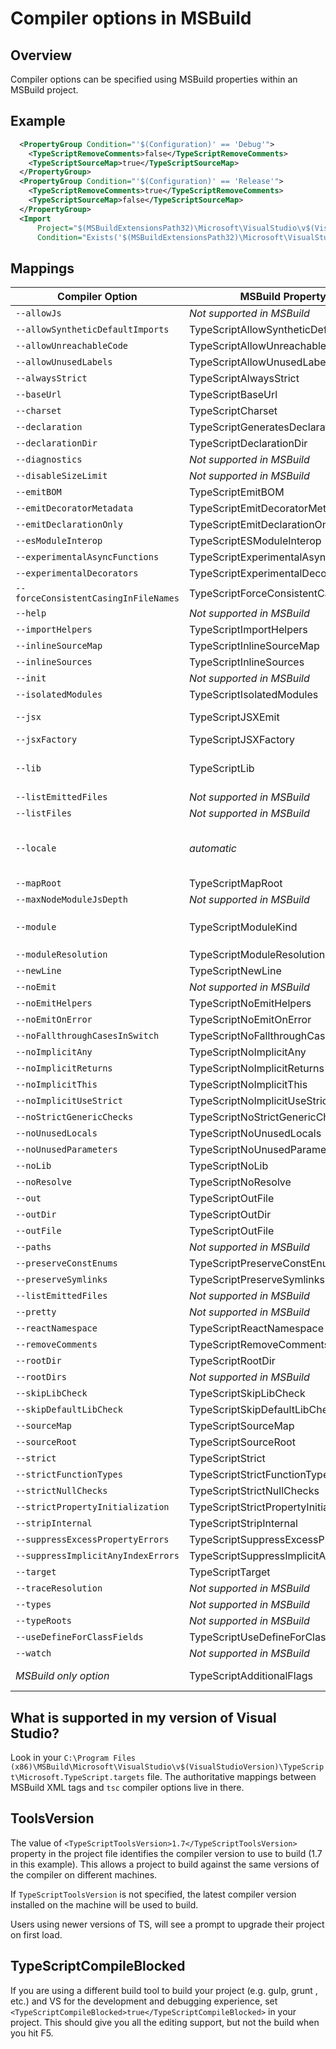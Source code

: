 # Compiler options in MSBuild

## Overview

Compiler options can be specified using MSBuild properties within an MSBuild project.

## Example

```XML
  <PropertyGroup Condition="'$(Configuration)' == 'Debug'">
    <TypeScriptRemoveComments>false</TypeScriptRemoveComments>
    <TypeScriptSourceMap>true</TypeScriptSourceMap>
  </PropertyGroup>
  <PropertyGroup Condition="'$(Configuration)' == 'Release'">
    <TypeScriptRemoveComments>true</TypeScriptRemoveComments>
    <TypeScriptSourceMap>false</TypeScriptSourceMap>
  </PropertyGroup>
  <Import
      Project="$(MSBuildExtensionsPath32)\Microsoft\VisualStudio\v$(VisualStudioVersion)\TypeScript\Microsoft.TypeScript.targets"
      Condition="Exists('$(MSBuildExtensionsPath32)\Microsoft\VisualStudio\v$(VisualStudioVersion)\TypeScript\Microsoft.TypeScript.targets')" />
```

## Mappings

Compiler Option                              | MSBuild Property Name                      | Allowed Values
---------------------------------------------|--------------------------------------------|-----------------
`--allowJs`                                  | *Not supported in MSBuild*                 |
`--allowSyntheticDefaultImports`             | TypeScriptAllowSyntheticDefaultImports     | boolean
`--allowUnreachableCode`                     | TypeScriptAllowUnreachableCode             | boolean
`--allowUnusedLabels`                        | TypeScriptAllowUnusedLabels                | boolean
`--alwaysStrict`                             | TypeScriptAlwaysStrict                     | boolean
`--baseUrl`                                  | TypeScriptBaseUrl                          | File path
`--charset`                                  | TypeScriptCharset                          |
`--declaration`                              | TypeScriptGeneratesDeclarations            | boolean
`--declarationDir`                           | TypeScriptDeclarationDir                   | File path
`--diagnostics`                              | *Not supported in MSBuild*                 |
`--disableSizeLimit`                         | *Not supported in MSBuild*                 |
`--emitBOM`                                  | TypeScriptEmitBOM                          | boolean
`--emitDecoratorMetadata`                    | TypeScriptEmitDecoratorMetadata            | boolean
`--emitDeclarationOnly`                      | TypeScriptEmitDeclarationOnly              | boolean
`--esModuleInterop`                          | TypeScriptESModuleInterop                  | boolean
`--experimentalAsyncFunctions`               | TypeScriptExperimentalAsyncFunctions       | boolean
`--experimentalDecorators`                   | TypeScriptExperimentalDecorators           | boolean
`--forceConsistentCasingInFileNames`         | TypeScriptForceConsistentCasingInFileNames | boolean
`--help`                                     | *Not supported in MSBuild*                 |
`--importHelpers`                            | TypeScriptImportHelpers                    | boolean
`--inlineSourceMap`                          | TypeScriptInlineSourceMap                  | boolean
`--inlineSources`                            | TypeScriptInlineSources                    | boolean
`--init`                                     | *Not supported in MSBuild*                 |
`--isolatedModules`                          | TypeScriptIsolatedModules                  | boolean
`--jsx`                                      | TypeScriptJSXEmit                          | `react`, `react-native`, `preserve`
`--jsxFactory`                               | TypeScriptJSXFactory                       | qualified name
`--lib`                                      | TypeScriptLib                              | Comma-separated list of strings
`--listEmittedFiles`                         | *Not supported in MSBuild*                 |
`--listFiles`                                | *Not supported in MSBuild*                 |
`--locale`                                   | *automatic*                                | Automatically set to PreferredUILang value
`--mapRoot`                                  | TypeScriptMapRoot                          | File path
`--maxNodeModuleJsDepth`                     | *Not supported in MSBuild*                 |
`--module`                                   | TypeScriptModuleKind                       | `AMD`, `CommonJs`, `UMD`, `System` or `ES6`
`--moduleResolution`                         | TypeScriptModuleResolution                 | `Classic` or `Node`
`--newLine`                                  | TypeScriptNewLine                          | `CRLF` or `LF`
`--noEmit`                                   | *Not supported in MSBuild*                 |
`--noEmitHelpers`                            | TypeScriptNoEmitHelpers                    | boolean
`--noEmitOnError`                            | TypeScriptNoEmitOnError                    | boolean
`--noFallthroughCasesInSwitch`               | TypeScriptNoFallthroughCasesInSwitch       | boolean
`--noImplicitAny`                            | TypeScriptNoImplicitAny                    | boolean
`--noImplicitReturns`                        | TypeScriptNoImplicitReturns                | boolean
`--noImplicitThis`                           | TypeScriptNoImplicitThis                   | boolean
`--noImplicitUseStrict`                      | TypeScriptNoImplicitUseStrict              | boolean
`--noStrictGenericChecks`                    | TypeScriptNoStrictGenericChecks            | boolean
`--noUnusedLocals`                           | TypeScriptNoUnusedLocals                   | boolean
`--noUnusedParameters`                       | TypeScriptNoUnusedParameters               | boolean
`--noLib`                                    | TypeScriptNoLib                            | boolean
`--noResolve`                                | TypeScriptNoResolve                        | boolean
`--out`                                      | TypeScriptOutFile                          | File path
`--outDir`                                   | TypeScriptOutDir                           | File path
`--outFile`                                  | TypeScriptOutFile                          | File path
`--paths`                                    | *Not supported in MSBuild*                 |
`--preserveConstEnums`                       | TypeScriptPreserveConstEnums               | boolean
`--preserveSymlinks`                         | TypeScriptPreserveSymlinks                 | boolean
`--listEmittedFiles`                         | *Not supported in MSBuild*                 |
`--pretty`                                   | *Not supported in MSBuild*                 |
`--reactNamespace`                           | TypeScriptReactNamespace                   | string
`--removeComments`                           | TypeScriptRemoveComments                   | boolean
`--rootDir`                                  | TypeScriptRootDir                          | File path
`--rootDirs`                                 | *Not supported in MSBuild*                 |
`--skipLibCheck`                             | TypeScriptSkipLibCheck                     | boolean
`--skipDefaultLibCheck`                      | TypeScriptSkipDefaultLibCheck              | boolean
`--sourceMap`                                | TypeScriptSourceMap                        | File path
`--sourceRoot`                               | TypeScriptSourceRoot                       | File path
`--strict`                                   | TypeScriptStrict                           | boolean
`--strictFunctionTypes`                      | TypeScriptStrictFunctionTypes              | boolean
`--strictNullChecks`                         | TypeScriptStrictNullChecks                 | boolean
`--strictPropertyInitialization`             | TypeScriptStrictPropertyInitialization     | boolean
`--stripInternal`                            | TypeScriptStripInternal                    | boolean
`--suppressExcessPropertyErrors`             |  TypeScriptSuppressExcessPropertyErrors    | boolean
`--suppressImplicitAnyIndexErrors`           | TypeScriptSuppressImplicitAnyIndexErrors   | boolean
`--target`                                   | TypeScriptTarget                           | `ES3`, `ES5`, or `ES6`
`--traceResolution`                          | *Not supported in MSBuild*                 |
`--types`                                    | *Not supported in MSBuild*                 |
`--typeRoots`                                | *Not supported in MSBuild*                 |
`--useDefineForClassFields`                  | TypeScriptUseDefineForClassFields          | boolean
`--watch`                                    | *Not supported in MSBuild*                 |
*MSBuild only option*                        | TypeScriptAdditionalFlags                  | *Any compiler option*

## What is supported in my version of Visual Studio?

Look in your `C:\Program Files (x86)\MSBuild\Microsoft\VisualStudio\v$(VisualStudioVersion)\TypeScript\Microsoft.TypeScript.targets` file.
The authoritative mappings between MSBuild XML tags and `tsc` compiler options live in there.

## ToolsVersion

The value of `<TypeScriptToolsVersion>1.7</TypeScriptToolsVersion>` property in the project file identifies the compiler version to use to build (1.7 in this example).
This allows a project to build against the same versions of the compiler on different machines.

If `TypeScriptToolsVersion` is not specified, the latest compiler version installed on the machine will be used to build.

Users using newer versions of TS, will see a prompt to upgrade their project on first load.

## TypeScriptCompileBlocked

If you are using a different build tool to build your project (e.g. gulp, grunt , etc.) and VS for the development and debugging experience, set `<TypeScriptCompileBlocked>true</TypeScriptCompileBlocked>` in your project.
This should give you all the editing support, but not the build when you hit F5.
